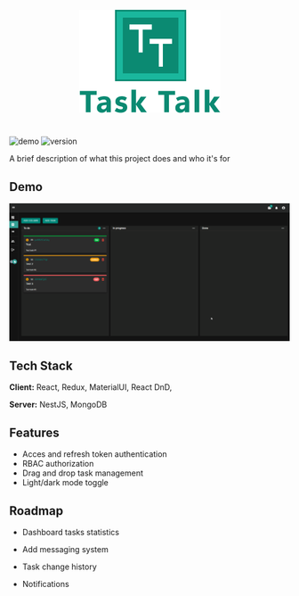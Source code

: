 
<p align="center">
    <img src="./client/public/logo.png">
</p>

#
![demo](https://img.shields.io/badge/demo-online-brightgreen) ![version](https://img.shields.io/badge/version-0.1.0-blue)

A brief description of what this project does and who it's for


## Demo

![demo gif](./images/demo.gif)

## Tech Stack

**Client:** React, Redux, MaterialUI, React DnD, 

**Server:** NestJS, MongoDB

## Features

- Acces and refresh token authentication
- RBAC authorization
- Drag and drop task management
- Light/dark mode toggle

## Roadmap

- Dashboard tasks statistics

- Add messaging system

- Task change history

- Notifications

